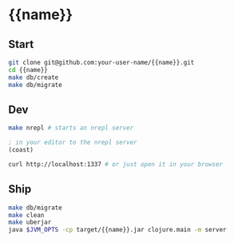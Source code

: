 # {{name}}

## Start

```bash
git clone git@github.com:your-user-name/{{name}}.git
cd {{name}}
make db/create
make db/migrate
```

## Dev

```bash
make nrepl # starts an nrepl server
```

```clojure
; in your editor to the nrepl server
(coast)
```

```bash
curl http://localhost:1337 # or just open it in your browser
```

## Ship
```bash
make db/migrate
make clean
make uberjar
java $JVM_OPTS -cp target/{{name}}.jar clojure.main -m server
```
